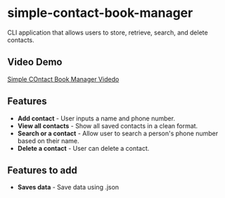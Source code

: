 # simple-contact-book-manager
CLI application that allows users to store, retrieve, search, and delete contacts. 

## Video Demo
[Simple COntact Book Manager Videdo](https://github.com/user-attachments/assets/b650a5ac-c175-4a42-b7f4-f3f171f57521)

## Features
- **Add contact** - User inputs a name and phone number.
- **View all contacts** - Show all saved contacts in a clean format.
- **Search or a contact** - Allow user to search a person's phone number based on their name. 
- **Delete a contact** - User can delete a contact. 

## Features to add
- **Saves data** - Save data using .json

